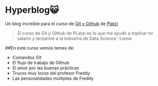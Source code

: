 # Hyperblog😺
Un blog increible para el curso de [Git y Github](https://platzi.com/clases/git-github/) de [Platzi](https://platzi.com/)

> El curso de Git y Github de PLatzi es lo que me ayudó a triplicar mi salario y lanzarme a la industria de Data Science
> -Lixme

##En este curso vemos temas de:
- Comandos Git
- El flujo de trabajo de Github
- El amor por las buenas prácticas
- Trucos muy locos del profesor Freddy
- Las personalidades múltiples de Freddy

